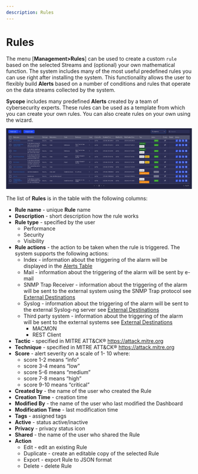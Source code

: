 ```yaml
---
description: Rules
---
```


# Rules

The menu [**Management>Rules**] can be used to create a custom `rule` based on the selected Streams and (optional) your own mathematical function. The system includes many of the most useful predefined rules you can use right after installing the system. This functionality allows the user to flexibly build **Alerts** based on a number of conditions and rules that operate on the data streams collected by the system.

**Sycope** includes many predefined **Alerts** created by a team of cybersecurity experts. These rules can be used as a template from which you can create your own rules. You can also create rules on your own using the wizard.

![image-20230619100934955](assets_Rule%20Sets/image-20230619100934955.png)



The list of **Rules** is in the table with the following columns:
- **Rule name** - unique **Rule** name
- **Description** - short description how the rule works
- **Rule type** - specified by the user
  - Performance
  - Security
  - Visibility
- **Rule actions** - the action to be taken when the rule is triggered. The system supports the following actions:
  - Index - information about the triggering of the alarm will be displayed in the [Alerts Table](https://documentation.sycope.com/User%20Guide/Alerts/Alerts%20Table) 
  - Mail - information about the triggering of the alarm will be sent by e-mail
  - SNMP Trap Receiver - information about the triggering of the alarm will be sent to the external system using the SNMP Trap protocol see [External Destinations](https://documentation.sycope.com/User%20Guide/Configuration/Integrations/External%20Destinations)
  - Syslog - information about the triggering of the alarm will be sent to the external Syslog-ng server see [External Destinations](https://documentation.sycope.com/User%20Guide/Configuration/Integrations/External%20Destinations)
  - Third party system -  information about the triggering of the alarm will be sent to the external systems see [External Destinations](https://documentation.sycope.com/User%20Guide/Configuration/Integrations/External%20Destinations)
    - MACMON
    - REST Client
- **Tactic** -  specified in MITRE ATT&CK® https://attack.mitre.org
- **Technique** - specified in MITRE ATT&CK® https://attack.mitre.org
- **Score** - alert severity on a scale of 1- 10 where:
  - score 1-2  means “info”
  - score 3-4 means “low”
  - score  5-6 means “medium”
  - score 7-8 means “high”
  - score 9-10 means “critical”
- **Created by** - the name of the user who created the Rule
- **Creation Time** - creation time
- **Modified By** - the name of the user who last modified the Dashboard
- **Modification Time** -  last modification time
- **Tags** - assigned tags
- **Active** - status active/inactive
- **Privacy** - privacy status icon
- **Shared** - the name of the user who shared the Rule
- **Action**
  - Edit - edit an existing Rule
  - Duplicate - create an editable copy of the selected  Rule
  - Export - export Rule to JSON format
  - Delete - delete Rule

